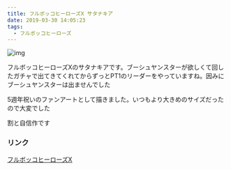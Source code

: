 ```yaml
---
title: フルボッコヒーローズX サタナキア
date: 2019-03-30 14:05:23
tags:
  - フルボッコヒーローズ
---
```


![img](/image-blog/images/satanachia.png)

フルボッコヒーローズXのサタナキアです。ブーシュヤンスターが欲しくて回したガチャで出てきてくれてからずっとPT1のリーダーをやっていますね。因みにブーシュヤンスターは出ませんでした

5週年祝いのファンアートとして描きました。いつもより大きめのサイズだったので大変でした

割と自信作です

### リンク
[フルボッコヒーローズX](https://official.fullbokko.drecom.jp)


